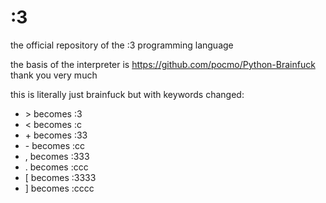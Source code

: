 # :3
the official repository of the :3 programming language

the basis of the interpreter is https://github.com/pocmo/Python-Brainfuck thank you very much

this is literally just brainfuck but with keywords changed:

- \> becomes :3
- \< becomes :c
- \+ becomes :33
- \- becomes :cc
- \, becomes :333  
- \. becomes :ccc
- \[ becomes :3333
- \] becomes :cccc
